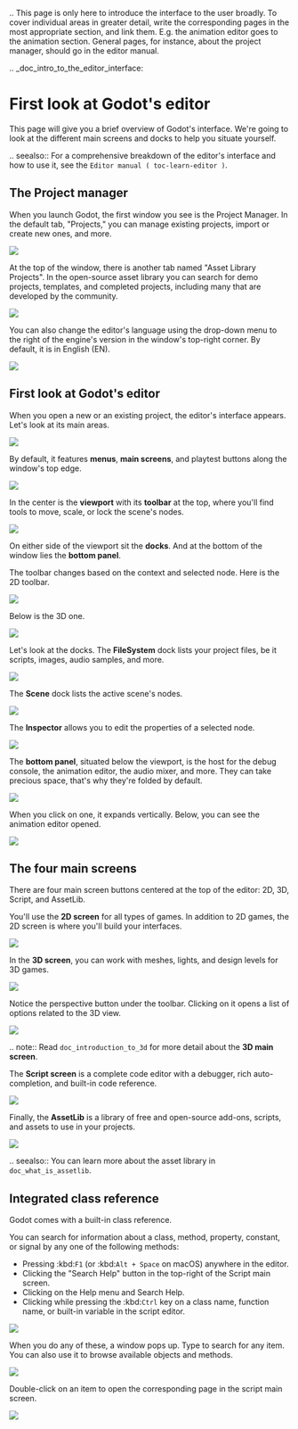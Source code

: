 .. This page is only here to introduce the interface to the user broadly. To
   cover individual areas in greater detail, write the corresponding pages in
   the most appropriate section, and link them. E.g. the animation editor goes
   to the animation section. General pages, for instance, about the project
   manager, should go in the editor manual.

.. _doc_intro_to_the_editor_interface:

First look at Godot's editor
============================

This page will give you a brief overview of Godot's interface. We're going to
look at the different main screens and docks to help you situate yourself.

.. seealso:: For a comprehensive breakdown of the editor's interface and how to
             use it, see the `Editor manual ( toc-learn-editor )`.

The Project manager
-------------------

When you launch Godot, the first window you see is the Project Manager. In the
default tab, "Projects," you can manage existing projects, import or create new
ones, and more.

![](img/editor_intro_project_manager.png)

At the top of the window, there is another tab named "Asset Library Projects".
In the open-source asset library you can search for demo projects, templates,
and completed projects, including many that are developed by the community.

![](img/editor_intro_project_templates.png)

You can also change the editor's language using the drop-down menu to the right
of the engine's version in the window's top-right corner. By default, it is in
English (EN).

![](img/editor_intro_language.png)

First look at Godot's editor
----------------------------

When you open a new or an existing project, the editor's interface appears.
Let's look at its main areas.

![](img/editor_intro_editor_empty.png)

By default, it features **menus**, **main screens**, and playtest buttons along
the window's top edge.

![](img/editor_intro_top_menus.png)

In the center is the **viewport** with its **toolbar** at the top, where you'll
find tools to move, scale, or lock the scene's nodes.

![](img/editor_intro_3d_viewport.png)

On either side of the viewport sit the **docks**. And at the bottom of the
window lies the **bottom panel**.

The toolbar changes based on the context and selected node. Here is the 2D toolbar.

![](img/editor_intro_toolbar_2d.png)

Below is the 3D one.

![](img/editor_intro_toolbar_3d.png)

Let's look at the docks. The **FileSystem** dock lists your project files, be it
scripts, images, audio samples, and more.

![](img/editor_intro_filesystem_dock.png)

The **Scene** dock lists the active scene's nodes.

![](img/editor_intro_scene_dock.png)

The **Inspector** allows you to edit the properties of a selected node.

![](img/editor_intro_inspector_dock.png)

The **bottom panel**, situated below the viewport, is the host for the debug
console, the animation editor, the audio mixer, and more. They can take precious
space, that's why they're folded by default.

![](img/editor_intro_bottom_panels.png)

When you click on one, it expands vertically. Below, you can see the animation editor opened.

![](img/editor_intro_bottom_panel_animation.png)

The four main screens
---------------------

There are four main screen buttons centered at the top of the editor:
2D, 3D, Script, and AssetLib.

You'll use the **2D screen** for all types of games. In addition to 2D games,
the 2D screen is where you'll build your interfaces.

![](img/editor_intro_workspace_2d.png)

In the **3D screen**, you can work with meshes, lights, and design levels for
3D games.

![](img/editor_intro_workspace_3d.png)

Notice the perspective button under the toolbar. Clicking on it opens a list of
options related to the 3D view.

![](img/editor_intro_3d_viewport_perspective.png)

.. note:: Read `doc_introduction_to_3d` for more detail about the **3D
          main screen**.

The **Script screen** is a complete code editor with a debugger, rich
auto-completion, and built-in code reference.

![](img/editor_intro_workspace_script.png)

Finally, the **AssetLib** is a library of free and open-source add-ons, scripts,
and assets to use in your projects.

![](img/editor_intro_workspace_assetlib.png)

.. seealso:: You can learn more about the asset library in
             `doc_what_is_assetlib`.

Integrated class reference
--------------------------

Godot comes with a built-in class reference.

You can search for information about a class, method, property, constant, or
signal by any one of the following methods:

* Pressing :kbd:`F1` (or :kbd:`Alt + Space` on macOS) anywhere in the editor.
* Clicking the "Search Help" button in the top-right of the Script main screen.
* Clicking on the Help menu and Search Help.
* Clicking while pressing the :kbd:`Ctrl` key on a class name, function name, 
  or built-in variable in the script editor.


![](img/editor_intro_search_help_button.png)

When you do any of these, a window pops up. Type to search for any item. You can
also use it to browse available objects and methods.

![](img/editor_intro_search_help.png)

Double-click on an item to open the corresponding page in the script main screen.

![](img/editor_intro_help_class_animated_sprite.png)
